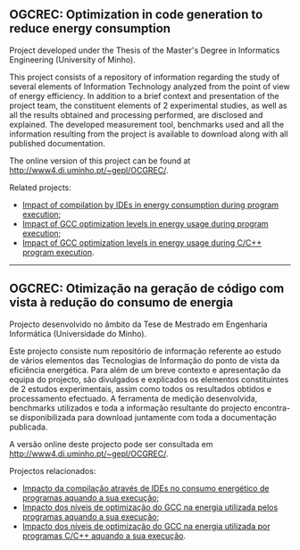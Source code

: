 ## OGCREC: Optimization in code generation to reduce energy consumption
Project developed under the Thesis of the Master's Degree in Informatics Engineering (University of Minho).

This project consists of a repository of information regarding the study of several elements of Information Technology analyzed from the point of view of energy efficiency. In addition to a brief context and presentation of the project team, the constituent elements of 2 experimental studies, as well as all the results obtained and processing performed, are disclosed and explained. The developed measurement tool, benchmarks used and all the information resulting from the project is available to download along with all published documentation.

The online version of this project can be found at http://www4.di.uminho.pt/~gepl/OCGREC/.

Related projects:
- [Impact of compilation by IDEs in energy consumption during program execution](https://github.com/david-branco/programmingtoolsenergyconsumption);
- [Impact of GCC optimization levels in energy usage during program execution](https://github.com/david-branco/gcc-optimization-energy-article-extended);
- [Impact of GCC optimization levels in energy usage during C/C++ program execution](https://github.com/david-branco/gcc-optimization-energy-article).

---

## OGCREC: Otimização na geração de código com vista à redução do consumo de energia
Projecto desenvolvido no âmbito da Tese de Mestrado em Engenharia Informática (Universidade do Minho).

Este projecto consiste num repositório de informação referente ao estudo de vários elementos das Tecnologias de Informação do ponto de vista da eficiência energética. Para além de um breve contexto e apresentação da equipa do projecto, são divulgados e explicados os elementos constituintes de 2 estudos experimentais, assim como todos os resultados obtidos e processamento efectuado. A ferramenta de medição desenvolvida, benchmarks utilizados e toda a informação resultante do projecto encontra-se disponibilizada para download juntamente com toda a documentação publicada.

A versão online deste projecto pode ser consultada em http://www4.di.uminho.pt/~gepl/OCGREC/.

Projectos relacionados: 
- [Impacto da compilação através de IDEs no consumo energético de programas aquando a sua execução](https://github.com/david-branco/programmingtoolsenergyconsumption);
- [Impacto dos níveis de optimização do GCC na energia utilizada pelos programas aquando a sua execução](https://github.com/david-branco/gcc-optimization-energy-article-extended);
- [Impacto dos níveis de optimização do GCC na energia utilizada por programas C/C++ aquando a sua execução](https://github.com/david-branco/gcc-optimization-energy-article).
